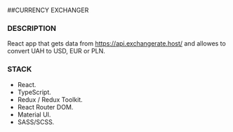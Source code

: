 ##CURRENCY EXCHANGER
### DESCRIPTION

React app that gets data from https://api.exchangerate.host/ and allowes to convert UAH to USD, EUR or PLN.

### STACK

- React.
- TypeScript.
- Redux / Redux Toolkit.
- React Router DOM.
- Material UI.
- SASS/SCSS.
